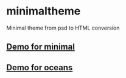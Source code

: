 # minimaltheme
Minimal theme from psd to HTML conversion

## [Demo for minimal](https://aklimaruhina.github.io/minimaltheme/)
## [Demo for oceans](https://glitch.com/~oceans-edge)
